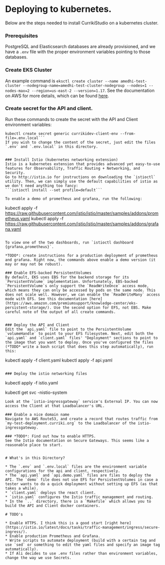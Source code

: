 # Deploying to kubernetes.

Below are the steps needed to install CurrikiStudio on a kubernetes cluster.

### Prerequisites
PostgreSQL and Elasticsearch databases are already provisioned, and we have a `.env` file with the proper environment variables pointing to those databases.

### Create EKS Cluster

An example command is `eksctl create cluster --name amedhi-test-cluster --nodegroup-name=amedhi-test-cluster-nodegroup --nodes=1 --nodes-max=2 --region=us-east-2 --version=1.17`. See the documentation on AWS for more details, which can be found [here](https://docs.aws.amazon.com/eks/latest/userguide/getting-started-eksctl.html).


### Create secret for the API and client.

Run these commands to create the secret with the API and Client environment variables:
```kubectl create secret generic currikidev-laravel-api-env --from-file=.env
kubectl create secret generic currikidev-client-env --from-file=.env.local```
If you wish to change the content of the secret, just edit the files `.env` and `.env.local` in this directory.


### Install Istio (kubernetes networking extension)
Istio is a kubernetes extension that provides advanced yet easy-to-use features for Observability, Traffic Routing + Networking, and Security.
Go to http://istio.io for instructions on downloading the `istioctl` utility. Then, we can simply use the default capabilities of istio as we don't need anything too fancy:
```istioctl install --set profile=default```

To enable a demo of prometheus and grafana, run the following:
```
kubectl apply -f https://raw.githubusercontent.com/istio/istio/master/samples/addons/prometheus.yaml
kubectl apply -f https://raw.githubusercontent.com/istio/istio/master/samples/addons/grafana.yaml
```

To view one of the two dashboards, run `istioctl dashboard {grafana,prometheus}`.

*TODO*: create instructions for a production deployment of prometheus and grafana. Right now, the commands above enable a demo version (it may or may not be robust).

### Enable EFS-backed PersistentVolumes
By default, EKS uses EBS for the backend storage for its `PersistentVolume` implementation. Unfortunately, EBS-backed `PersistentVolume`s only support the `ReadWriteOnce` access mode, which means they can only be accessed by pods on the same node. This does not scale well. However, we can enable the `ReadWriteMany` access mode with EFS. See this documentation [here](https://aws.amazon.com/premiumsupport/knowledge-center/eks-persistent-storage/). Use the second option for EFS, not EBS. Make careful note of the output of all create commands.


### Deploy the API and Client
Edit the `api.yaml` file to point to the PersistentVolume `volumeHandle` to point to your EFS filesystem. Next, edit both the `api.yaml` and `client.yaml` files' "Deployment" sections to point to the image that you want to deploy. Once you've configured the files (*TODO* write a bash script that does this step automatically), run this:
```
kubectl apply -f client.yaml
kubectl apply -f api.yaml
```

### Deploy the istio networking files
```
kubectl apply -f istio.yaml

kubectl get svc -nistio-system
```
Look at the `istio-ingressgateway` service's External IP. You can now access the Client at that Loadbalancer's URL.

### Enable a nice domain name
Navigate to AWS Route53, and create a record that routes traffic from `my-test-deployment.curriki.org` to the Loadbalancer of the istio-ingressgateway.

### *TODO*: Find out how to enable HTTPS.
See the Istio documentation on Secure Gateways. This seems like a reasonable place to start.


# What's in this Directory?

* The `.env` and `.env.local` files are the environment variable configurations for the api and client, respectively.
* The `api.yaml` and `api.demo.yaml` files are files to deploy the API. The `demo` file does not use EFS for PersistentVolumes in case a tester wants to do a quick deployment without setting up EFS (as that takes a while).
* `client.yaml` deploys the react client.
* `istio.yaml` configures the Istio traffic management and routing.
* In the `..` directory, there is a `Makefile` which allows you to build the API and Client docker containers.

# TODO's

* Enable HTTPS. I think this is a good start [right here](https://istio.io/latest/docs/tasks/traffic-management/ingress/secure-ingress/).
* Enable production Prometheus and Grafana.
* Write scripts to automate deployment (build with a certain tag and use `sed` or something to edit the yaml files and specify an image tag automatically).
* If Ali decides to use .env files rather than environment variables, change the way we use Secrets.